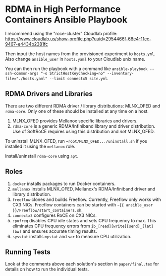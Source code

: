 # RDMA in High Performance Containers Ansible Playbook

I recommend using the "roce-cluster" Cloudlab profile: https://www.cloudlab.us/show-profile.php?uuid=2954466f-68e4-11ec-9467-e4434b2381fc

Then input the host names from the provisioned experiment to `hosts.yml`. Also change `ansible_user` in `hosts.yaml` to your Cloudlab unix name.

You can then run the playbook with a command like `ansible-playbook --ssh-common-args "-o StrictHostKeyChecking=no" --inventory-file="./hosts.yaml" --limit connectx5 site.yml`.

## RDMA Drivers and Libraries
There are two different RDMA driver / library distributions: MLNX\_OFED and `rdma-core`. Only one of these should be installed at any time on a host.

1. MLNX\_OFED provides Mellanox specific libraries and drivers.
2. `rdma-core` is a generic RDMA/Infiniband library and driver distribution. Use of SoftRoCE requires using this distribution and _not_ MLNX\_OFED.

To uninstall MLNX\_OFED, run `~root/MLNX_OFED.../uninstall.sh` if you installed it using the `mellanox` role.

Install/uninstall `rdma-core` using `apt`.

## Roles
1. `docker` installs packages to run Docker containers.
2. `mellanox` installs MLNX\_OFED, Mellanox's RDMA/Infiniband driver and library distribution. 
3. `freeflow` clones and builds Freeflow. Currently, Freeflow only works with CX3 NICs. Freeflow containers can be started with `~{{ ansible_user }}/Freeflow/start_containers.sh`.
4. `connectx3` configures RoCE on CX3 NICs.
5. `cpufreq` disables CPU idle states and sets CPU frequency to max. This eliminates CPU frequency errors from `ib_[read][write][send]_[lat][bw]` and ensures accurate timing results.
6. `sysstat` installs `mpstat` and `sar` to measure CPU utilization.

## Running Tests
Look at the comments above each solution's section in `paper/final.tex` for details on how to run the individual tests.
